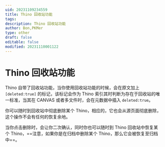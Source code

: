 ```yaml
---
uid: 20231109234559
title: Thino 回收站功能
tags: 
description: Thino 回收站功能
author: Bon,PKMer
type: other
draft: false
editable: false
modified: 20231110001122
---
```


# Thino 回收站功能

Thino 自带了回收站功能，当你使用回收站功能的时候，会在原文加上 `[deleted:true]` 的标记，该标记会作为 Thino 索引其时判断为存在于回收站的唯一标准，当其在 CANVAS 或者多文件时，会在元数据中插入 `deleted:true`。

你可以随时到回收站中彻底删除某个 Thino，相应的，它也会从源页面彻底删除，这个操作不会有任何的恢复余地。

当你点击删除时，会让你二次确认，同时你也可以随时到 Thino 回收站中恢复某个 Thino，==注意，如果你是在归档中删除某个 Thino，那么它会被恢复至归档中==。